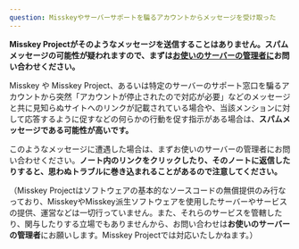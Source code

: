 ```yaml
---
question: Misskeyやサーバーサポートを騙るアカウントからメッセージを受け取った
---
```


**Misskey Projectがそのようなメッセージを送信することはありません。スパムメッセージの可能性が疑われますので、まずは<u>お使いのサーバーの管理者に</u>お問い合わせください。**

Misskey や Misskey Project、あるいは特定のサーバーのサポート窓口を騙るアカウントから突然「アカウントが停止されたので対応が必要」などのメッセージと共に見知らぬサイトへのリンクが記載されている場合や、当該メンションに対して応答するように促すなどの何らかの行動を促す指示がある場合は、**スパムメッセージである可能性が高いです。**

このようなメッセージに遭遇した場合は、まずお使いのサーバーの管理者にお問い合わせください。**ノート内のリンクをクリックしたり、そのノートに返信したりすると、思わぬトラブルに巻き込まれることがあるので注意してください。**

（Misskey Projectはソフトウェアの基本的なソースコードの無償提供のみ行なっており、MisskeyやMisskey派生ソフトウェアを使用したサーバーやサービスの提供、運営などは一切行っていません。また、それらのサービスを管轄したり、関与したりする立場でもありませんから、お問い合わせは**お使いのサーバーの管理者**にお願いします。Misskey Projectでは対応いたしかねます。）

